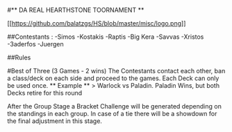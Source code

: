 #** DA REAL HEARTHSTONE TOORNAMENT **

[[https://github.com/balatzgs/HS/blob/master/misc/logo.png]]

##Contestants :
-Simos
-Kostakis
-Raptis
-Big Kera
-Savvas
-Xristos
-3aderfos
-Juergen

##Rules

#Best of Three (3 Games - 2 wins)
The Contestants contact each other, ban a class/deck on each side and proceed to
the games. Each Deck can only be used once.
** Example ** > Warlock vs Paladin. Paladin Wins, but both Decks retire for this round

After the Group Stage a Bracket Challenge will be generated depending on the standings
in each group. In case of a tie there will be a showdown for the final adjustment
in this stage.
